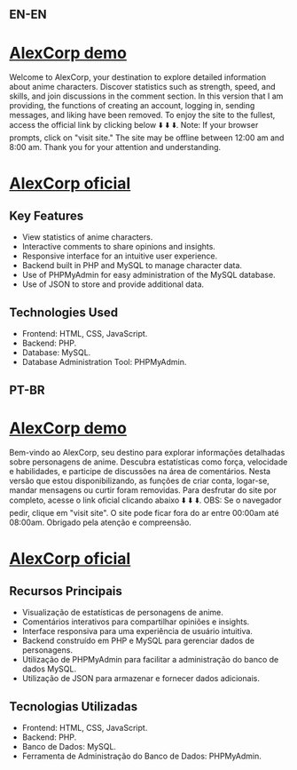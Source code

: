 ## EN-EN
# [AlexCorp demo](https://viniciuslabernardes.github.io/alexcorp/)

Welcome to AlexCorp, your destination to explore detailed information about anime characters. Discover statistics such as strength, speed, and skills, and join discussions in the comment section. 
In this version that I am providing, the functions of creating an account, logging in, sending messages, and liking have been removed.
To enjoy the site to the fullest, access the official link by clicking below ⬇️ ⬇️ ⬇️.
Note: If your browser prompts, click on "visit site." The site may be offline between 12:00 am and 8:00 am. Thank you for your attention and understanding.

# [AlexCorp oficial](https://cc24-2804-14c-161-23dc-c1e0-5218-2f30-b019.ngrok-free.app/alexcorp/index.html)

## Key Features

  -  View statistics of anime characters.
  -  Interactive comments to share opinions and insights.
  -  Responsive interface for an intuitive user experience.
  -  Backend built in PHP and MySQL to manage character data.
  -  Use of PHPMyAdmin for easy administration of the MySQL database.
  -  Use of JSON to store and provide additional data.

## Technologies Used

  -  Frontend: HTML, CSS, JavaScript.
  -  Backend: PHP.
  -  Database: MySQL.
  -  Database Administration Tool: PHPMyAdmin.


## PT-BR
# [AlexCorp demo](https://viniciuslabernardes.github.io/alexcorp/)
Bem-vindo ao AlexCorp, seu destino para explorar informações detalhadas sobre personagens de anime. Descubra estatísticas como força, velocidade e habilidades, e participe de discussões na área de comentários.
Nesta versão que estou disponibilizando, as funções de criar conta, logar-se, mandar mensagens ou curtir foram removidas.
 Para desfrutar do site por completo, acesse o link oficial clicando abaixo ⬇️ ⬇️ ⬇️.
OBS: Se o navegador pedir, clique em "visit site". O site pode ficar fora do ar entre 00:00am até 08:00am. Obrigado pela atenção e compreensão. 

# [AlexCorp oficial](https://cc24-2804-14c-161-23dc-c1e0-5218-2f30-b019.ngrok-free.app/alexcorp/index.html)

## Recursos Principais

- Visualização de estatísticas de personagens de anime.
- Comentários interativos para compartilhar opiniões e insights.
- Interface responsiva para uma experiência de usuário intuitiva.
- Backend construído em PHP e MySQL para gerenciar dados de personagens.
- Utilização de PHPMyAdmin para facilitar a administração do banco de dados MySQL.
- Utilização de JSON para armazenar e fornecer dados adicionais.

## Tecnologias Utilizadas

- Frontend: HTML, CSS, JavaScript.
- Backend: PHP.
- Banco de Dados: MySQL.
- Ferramenta de Administração do Banco de Dados: PHPMyAdmin.
